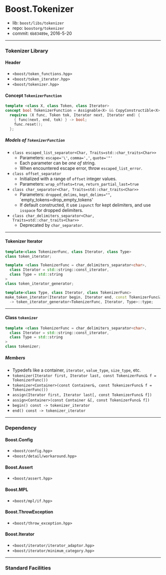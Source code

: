# Boost.Tokenizer

* lib: `boost/libs/tokenizer`
* repo: `boostorg/tokenizer`
* commit: `6b83489e`, 2016-5-20

------
### Tokenizer Library

#### Header

* `<boost/token_functions.hpp>`
* `<boost/token_iterator.hpp>`
* `<boost/tokenizer.hpp>`

#### Concept `TokenizerFunction`

```c++
template <class X, class Token, class Iterator>
concept bool TokenizerFunction = Assignable<X> && CopyConstructible<X> &&
  requires (X func, Token tok, Iterator next, Iterator end) {
    { func(next, end, tok) } -> bool;
    func.reset();
  };
```

##### Models of `TokenizerFunction`

* `class escaped_list_separator<Char, Traits=std::char_traits<Char>>`
  * Parameters: `escape='\'`, `comma=','`, `quote='"'`
  * Each parameter can be _one of_ string.
  * When encountered escape error, throw `escaped_list_error`.
* `class offset_separator`
  * Initialized with a range of `offset` integer values.
  * Parameters: `wrap_offsets=true`, `return_partial_last=true`
* `class char_separator<Char, Traits=std::char_traits<Char>>`
  * Parameters: `dropped_delims`, `kept_delims=""`, `empty_tokens=drop_empty_tokens'
  * If default constructed, it use `ispunct` for kept delimiters, and use
    `isspace` for dropped delimiters.
* `class char_delimiters_separator<Char, Traits=std::char_traits<Char>>`
  * Deprecated by `char_separator`.

------
#### Tokenizer Iterator

```c++
template<class TokenizerFunc, class Iterator, class Type>
class token_iterator;

template <class TokenizerFunc = char_delimiters_separator<char>,
  class Iterator = std::string::const_iterator,
  class Type = std::string
>
class token_iterator_generator;

template<class Type, class Iterator, class TokenizerFunc>
make_token_iterator(Iterator begin, Iterator end, const TokenizerFunc&)
  -> token_iterator_generator<TokenizerFunc, Iterator, Type>::type;
```

------
#### Class `tokenizer`

```c++
template <class TokenizerFunc = char_delimiters_separator<char>,
  class Iterator = std::string::const_iterator,
  class Type = std::string
>
class tokenizer;
```

##### Members

* Typedefs like a container, `iterator`, `value_type`, `size_type`, etc.
* `tokenizer(Iterator first, Iterator last, const TokenizerFunc& f = TokenizerFunc())`
* `tokenizer<Container>(const Container&, const TokenizerFunc& f = TokenizerFunc())`
* `assign(Iterator first, Iterator last[, const TokenizerFunc& f])`
* `assign<Container>(const Container &[, const TokenizerFunc& f])`
* `begin() const -> tokenizer_iterator`
* `end() const -> tokenizer_iterator`

------
### Dependency

#### Boost.Config

* `<boost/config.hpp>`
* `<boost/detail/workaround.hpp>`

#### Boost.Assert

* `<boost/assert.hpp>`

#### Boost.MPL

* `<boost/mpl/if.hpp>`

#### Boost.ThrowException

* `<boost/throw_exception.hpp>`

#### Boost.Iterator

* `<boost/iterator/iterator_adaptor.hpp>`
* `<boost/iterator/minimum_category.hpp>`

------
### Standard Facilities
